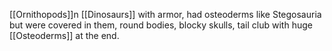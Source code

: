 [[Ornithopods]]n [[Dinosaurs]] with armor, had osteoderms like Stegosauria but were covered in them, round bodies, blocky skulls, tail club with huge [[Osteoderms]] at the end. 